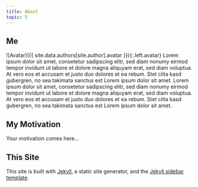 ```yaml
---
title: About
topic: 5
---
```


## Me

![Avatar]({{ site.data.authors[site.author].avatar }}){:.left.avatar} Lorem ipsum dolor sit amet, consetetur sadipscing elitr, sed diam nonumy eirmod tempor invidunt ut labore et dolore magna aliquyam erat, sed diam voluptua. At vero eos et accusam et justo duo dolores et ea rebum. Stet clita kasd gubergren, no sea takimata sanctus est Lorem ipsum dolor sit amet. Lorem ipsum dolor sit amet, consetetur sadipscing elitr, sed diam nonumy eirmod tempor invidunt ut labore et dolore magna aliquyam erat, sed diam voluptua. At vero eos et accusam et justo duo dolores et ea rebum. Stet clita kasd gubergren, no sea takimata sanctus est Lorem ipsum dolor sit amet.


## My Motivation

Your motivation comes here...


## This Site

This site is built with [Jekyll][1], a static site generator, and the [Jekyll sidebar template][2].

[1]: https://jekyllrb.com
[2]: https://github.com/ogobrecht/jekyll-sidebar-template
